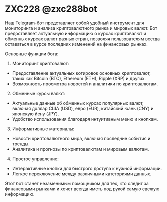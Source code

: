 # ZXC228  @zxc288bot
Наш Telegram-бот представляет собой удобный инструмент для мониторинга и анализа криптовалютного рынка и мировых валют. Бот предоставляет актуальную информацию о курсах криптовалют и обменных курсах валют разных стран, позволяя пользователям всегда оставаться в курсе последних изменений на финансовых рынках.

 Основные функции бота:

1. Мониторинг криптовалют:
- Предоставление актуальных котировок основных криптовалют, таких как Bitcoin (BTC), Ethereum (ETH), Ripple (XRP) и других.
- Возможность просмотра новостей и аналитики по криптовалютам.

2. Обменные курсы валют:
- Актуальные данные об обменных курсах популярных валют, включая доллар США (USD), евро (EUR), китайский юань (CNY) и японскую йену (JPY).
- Удобство использования благодаря интуитивным меню и кнопкам.

3. Информативные материалы:
- Новости криптовалютного мира, включая последние события и тренды.
- Аналитика и прогнозы по криптовалютам и мировым валютам.

4. Простое управление:
- Интерактивные кнопки для быстрого доступа к нужной информации.
- Легкое переключение между различными категориями данных.

Этот бот станет незаменимым помощником для тех, кто следит за финансовыми рынками и хочет всегда иметь под рукой самую свежую информацию.
